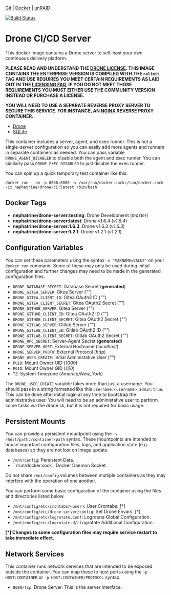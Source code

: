 [Git](https://code.nephatrine.net/nephatrine/docker-drone-ci) |
[Docker](https://hub.docker.com/r/nephatrine/drone-ci/) |
[unRAID](https://code.nephatrine.net/nephatrine/unraid-containers)

[![Build Status](https://ci.nephatrine.net/api/badges/nephatrine/docker-drone-ci/status.svg)](https://ci.nephatrine.net/nephatrine/docker-drone-ci)

# Drone CI/CD Server

This docker image contains a Drone server to self-host your own continuous
delivery platform.

**PLEASE READ AND UNDERSTAND THE [DRONE LICENSE](https://drone.io/enterprise/license/).
THIS IMAGE CONTAINS THE ENTERPRISE VERSION IS COMPILED WITH THE ``nolimit`` TAG
AND USE REQUIRES YOU MEET CERTAIN REQUIREMENTS AS LAID OUT IN THE
[LICENSING FAQ](https://discourse.drone.io/t/licensing-and-subscription-faq/3839).
IF YOU DO NOT MEET THOSE REQUIREMENTS YOU MUST EITHER USE THE COMMUNITY VERSION
INSTEAD OR PURCHASE A LICENSE.**

**YOU WILL NEED TO USE A SEPARATE REVERSE PROXY SERVER TO SECURE THIS SERVICE.
FOR INSTANCE, AN [NGINX](https://nginx.com/) REVERSE PROXY CONTAINER.**

- [Drone](https://drone.io/)
- [SQLite](https://www.sqlite.org/)

This container includes a server, agent, and exec runner. This is not a
single-server configuration so you can easily add more agents and runners in
separate containers as needed. You can pass variable ``DRONE_AGENT_DISABLED``
to disable both the agent and exec runner. You can similarly pass
``DRONE_EXEC_DISABLED`` to just disable the exec runner.

You can spin up a quick temporary test container like this:

~~~
docker run --rm -p 8080:8080 -v /var/run/docker.sock:/run/docker.sock -it nephatrine/drone-ci:latest /bin/bash
~~~

## Docker Tags

- **nephatrine/drone-server:testing**: Drone Development (*master*)
- **nephatrine/drone-server:latest**: Drone v1.6.4 (*v1.6.4*)
- **nephatrine/drone-server:1.6.3**: Drone v1.6.3 (*v1.6.3*)
- **nephatrine/drone-server:1.2.1**: Drone v1.2.1 (*v1.2.1*)

## Configuration Variables

You can set these parameters using the syntax ``-e "VARNAME=VALUE"`` on your
``docker run`` command. Some of these may only be used during initial
configuration and further changes may need to be made in the generated
configuration files.

- ``DRONE_DATABASE_SECRET``: Database Secret (**generated**)
- ``DRONE_GITEA_SERVER``: Gitea Server (*""*)
- ``DRONE_GITEA_CLIENT_ID``: Gitea OAuth2 ID (*""*)
- ``DRONE_GITEA_CLIENT_SECRET``: Gitea OAuth2 Secret (*""*)
- ``DRONE_GITHUB_SERVER``: Gitea Server (*""*)
- ``DRONE_GITHUB_CLIENT_ID``: Gitea OAuth2 ID (*""*)
- ``DRONE_GITHUB_CLIENT_SECRET``: Gitea OAuth2 Secret (*""*)
- ``DRONE_GITLAB_SERVER``: Gitlab Server (*""*)
- ``DRONE_GITLAB_CLIENT_ID``: Gitlab OAuth2 ID (*""*)
- ``DRONE_GITLAB_CLIENT_SECRET``: Gitlab OAuth2 Secret (*""*)
- ``DRONE_RPC_SECRET``: Server-Agent Secret (**generated**)
- ``DRONE_SERVER_HOST``: External Hostname (*localhost*)
- ``DRONE_SERVER_PROTO``: External Protocol (*http*)
- ``DRONE_USER_CREATE``: Initial Administative User (*""*)
- ``PUID``: Mount Owner UID (*1000*)
- ``PGID``: Mount Owner GID (*100*)
- ``TZ``: System Timezone (*America/New_York*)

The ``DRONE_USER_CREATE`` variable takes more than just a username. You should
pass in a string formatted like this ``username:<username>,admin:true``. This
can be done after initial login at any time to bootstrap the administrative
user. You will need to be an administative user to perform some tasks via the
drone cli, but it is not required for basic usage.

## Persistent Mounts

You can provide a persistent mountpoint using the ``-v /host/path:/container/path``
syntax. These mountpoints are intended to house important configuration files,
logs, and application state (e.g. databases) so they are not lost on image
update.

- ``/mnt/config``: Persistent Data.
- ``/run/docker.sock`: Docker Daemon Socket.

Do not share ``/mnt/config`` volumes between multiple containers as they may
interfere with the operation of one another.

You can perform some basic configuration of the container using the files and
directories listed below.

- ``/mnt/config/etc/crontabs/<user>``: User Crontabs. [*]
- ``/mnt/config/etc/drone-server/config``: Set Drone Envars. [*]
- ``/mnt/config/etc/logrotate.conf``: Logrotate Global Configuration.
- ``/mnt/config/etc/logrotate.d/``: Logrotate Additional Configuration.

**[*] Changes to some configuration files may require service restart to take
immediate effect.**

## Network Services

This container runs network services that are intended to be exposed outside
the container. You can map these to host ports using the ``-p HOST:CONTAINER``
or ``-p HOST:CONTAINER/PROTOCOL`` syntax.

- ``8080/tcp``: Drone Server. This is the server interface.
